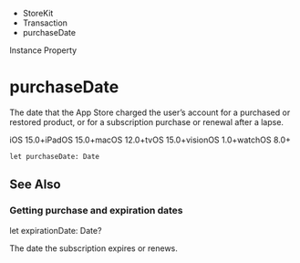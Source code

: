 

- StoreKit
- Transaction
-  purchaseDate 

Instance Property

# purchaseDate

The date that the App Store charged the user’s account for a purchased or restored product, or for a subscription purchase or renewal after a lapse.

iOS 15.0+iPadOS 15.0+macOS 12.0+tvOS 15.0+visionOS 1.0+watchOS 8.0+

``` source
let purchaseDate: Date
```

## See Also

### Getting purchase and expiration dates

let expirationDate: Date?

The date the subscription expires or renews.

